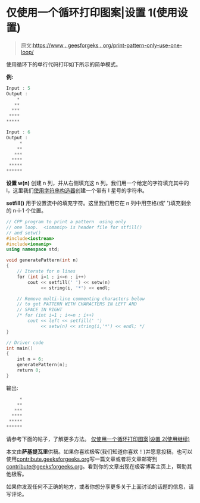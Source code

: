 # 仅使用一个循环打印图案|设置 1(使用设置)

> 原文:[https://www . geesforgeks . org/print-pattern-only-use-one-loop/](https://www.geeksforgeeks.org/print-pattern-using-only-one-loop/)

使用循环下的单行代码打印如下所示的简单模式。

**例:** 

```cpp
Input : 5
Output :
    *
   **
  ***
 ****
*****

Input : 6
Output :
     *
    **
   ***
  ****
 *****
******

```

**设置 w(n)** 创建 n 列，并从右侧填充这 n 列。我们用一个给定的字符填充其中的 I，这里我们[使用字符串构造器](https://www.geeksforgeeks.org/c-string-class-and-its-applications/)创建一个带有 I 星号的字符串。

**setfill()** 用于设置流中的填充字符。这里我们用它在 n 列中用空格(或' ')填充剩余的 n-i-1 个位置。

```cpp
// CPP program to print a pattern  using only
// one loop.  <iomanip> is header file for stfill()
// and setw()
#include<iostream>
#include<iomanip>
using namespace std;

void generatePattern(int n)
{
    // Iterate for n lines
    for (int i=1 ; i<=n ; i++)
        cout << setfill(' ') << setw(n)
             << string(i, '*') << endl;

    // Remove multi-line commenting characters below
    // to get PATTERN WITH CHARACTERS IN LEFT AND 
    // SPACE IN RIGHT
    /* for (int i=1 ; i<=n ; i++)
        cout << left << setfill(' ')
             << setw(n) << string(i,'*') << endl; */
}

// Driver code
int main()
{
    int n = 6;
    generatePattern(n);
    return 0;
}
```

输出:

```cpp
     *
    **
   ***
  ****
 *****
******

```

请参考下面的帖子，了解更多方法。
[仅使用一个循环打印图案|设置 2(使用继续)](https://www.geeksforgeeks.org/print-pattern-using-one-loop-continue-statement/)

本文由**萨基提瓦里**供稿。如果你喜欢极客(我们知道你喜欢！)并愿意投稿，也可以使用[contribute.geeksforgeeks.org](http://www.contribute.geeksforgeeks.org)写一篇文章或者将文章邮寄到 contribute@geeksforgeeks.org。看到你的文章出现在极客博客主页上，帮助其他极客。

如果你发现任何不正确的地方，或者你想分享更多关于上面讨论的话题的信息，请写评论。